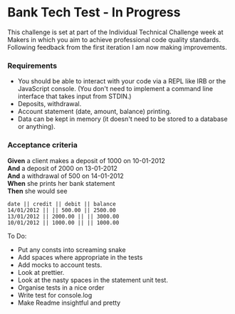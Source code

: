 # Bank Tech Test - In Progress

This challenge is set at part of the Individual Technical Challenge week at Makers in which you aim to achieve professional code quality standards.
Following feedback from the first iteration I am now making improvements.

### Requirements

* You should be able to interact with your code via a REPL like IRB or the JavaScript console.  (You don't need to implement a command line interface that takes input from STDIN.)
* Deposits, withdrawal.
* Account statement (date, amount, balance) printing.
* Data can be kept in memory (it doesn't need to be stored to a database or anything).

### Acceptance criteria

**Given** a client makes a deposit of 1000 on 10-01-2012  
**And** a deposit of 2000 on 13-01-2012  
**And** a withdrawal of 500 on 14-01-2012  
**When** she prints her bank statement  
**Then** she would see

```
date || credit || debit || balance
14/01/2012 || || 500.00 || 2500.00
13/01/2012 || 2000.00 || || 3000.00
10/01/2012 || 1000.00 || || 1000.00
```


To Do: 
- Put any consts into screaming snake
- Add spaces where appropriate in the tests
- Add mocks to account tests.
- Look at prettier.
- Look at the nasty spaces in the statement unit test.
- Organise tests in a nice order
- Write test for console.log
- Make Readme insightful and pretty

